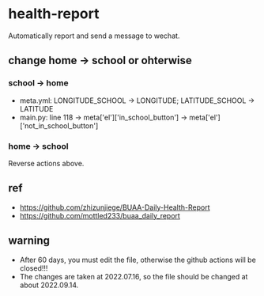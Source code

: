 # health-report
Automatically report and send a message to wechat.
## change home -> school or ohterwise
### school -> home
- meta.yml: LONGITUDE_SCHOOL -> LONGITUDE; LATITUDE_SCHOOL -> LATITUDE
- main.py: line 118 -> meta['el']['in_school_button'] -> meta['el']['not_in_school_button']
### home -> school
Reverse actions above.
## ref
- https://github.com/zhizunjiege/BUAA-Daily-Health-Report
- https://github.com/mottled233/buaa_daily_report

## warning
- After 60 days, you must edit the file, otherwise the github actions will be closed!!!
- The changes are taken at 2022.07.16, so the file should be changed at about 2022.09.14.
